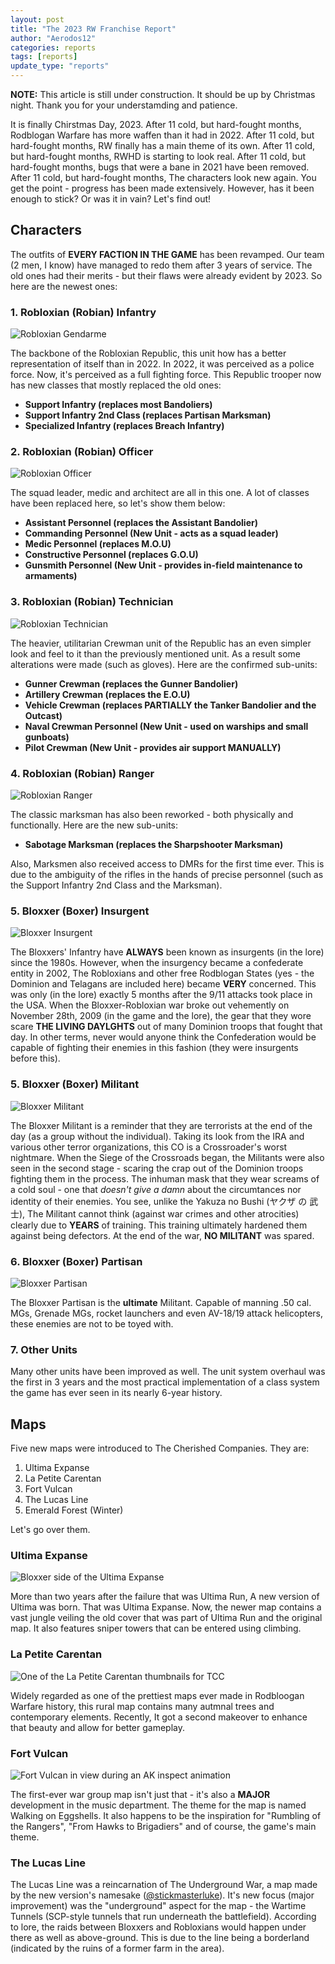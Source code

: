 ```yaml
---
layout: post
title: "The 2023 RW Franchise Report"
author: "Aerodos12"
categories: reports
tags: [reports]
update_type: "reports"
---
```

**NOTE:** This article is still under construction. It should be up by Christmas night. Thank you for your understamding and patience.

It is finally Chirstmas Day, 2023. After 11 cold, but hard-fought months, Rodblogan Warfare has more waffen than it had in 2022.
After 11 cold, but hard-fought months, RW finally has a main theme of its own. After 11 cold, but hard-fought months, RWHD is starting to look real.
After 11 cold, but hard-fought months, bugs that were a bane in 2021 have been removed. After 11 cold, but hard-fought months, The characters look new again. You get the point - progress has been made extensively. However, has it been enough to stick? Or was it in vain? Let's find out!

## Characters

The outfits of **EVERY FACTION IN THE GAME** has been revamped. Our team (2 men, I know) have managed to redo them after 3 years of service. The old ones had their merits - but their flaws were already evident by 2023. So here are the newest ones:

### 1. Robloxian (Robian) Infantry

![Robloxian Gendarme](assets/img/xmasreport-01.png)

The backbone of the Robloxian Republic, this unit how has a better representation of itself than in 2022. In 2022, it was perceived as a police force. Now, it's perceived as a full 
fighting force. This Republic trooper now has new classes that mostly replaced the old ones:

- **Support Infantry (replaces most Bandoliers)**
- **Support Infantry 2nd Class (replaces Partisan Marksman)**
- **Specialized Infantry (replaces Breach Infantry)**

### 2. Robloxian (Robian) Officer

![Robloxian Officer](assets/img/xmasreport-02.png)

The squad leader, medic and architect are all in this one. A lot of classes have been replaced here, so let's show them below:

- **Assistant Personnel (replaces the Assistant Bandolier)**
- **Commanding Personnel (New Unit - acts as a squad leader)**
- **Medic Personnel (replaces M.O.U)**
- **Constructive Personnel (replaces G.O.U)**
- **Gunsmith Personnel (New Unit - provides in-field maintenance to armaments)**

### 3. Robloxian (Robian) Technician


![Robloxian Technician](assets/img/xmasreport-03.png)

The heavier, utilitarian Crewman unit of the Republic has an even simpler look and feel to it than the previously mentioned unit. As a result some alterations were made (such as gloves). Here are the confirmed sub-units: 

- **Gunner Crewman (replaces the Gunner Bandolier)**
- **Artillery Crewman (replaces the E.O.U)**
- **Vehicle Crewman (replaces PARTIALLY the Tanker Bandolier and the Outcast)**
- **Naval Crewman Personnel (New Unit - used on warships and small gunboats)**
- **Pilot Crewman (New Unit - provides air support MANUALLY)**

### 4. Robloxian (Robian) Ranger

![Robloxian Ranger](assets/img/xmasreport-04.png)

The classic marksman has also been reworked - both physically and functionally. Here are the new sub-units: 

- **Sabotage Marksman (replaces the Sharpshooter Marksman)**

Also, Marksmen also received access to DMRs for the first time ever. This is due to the ambiguity of the rifles in the hands of precise personnel (such as the Support Infantry 2nd Class and the Marksman).

### 5. Bloxxer (Boxer) Insurgent

![Bloxxer Insurgent](assets/img/xmasreport-05.png)

The Bloxxers' Infantry have **ALWAYS** been known as insurgents (in the lore) since the 1980s. However, when the insurgency became a confederate entity in 2002, The Robloxians and other free Rodblogan States (yes - the Dominion and Telagans are included here) became **VERY** concerned. This was only (in the lore) exactly 5 months after the 9/11 attacks took place in the USA. When the Bloxxer-Robloxian war broke out vehemently on November 28th, 2009 (in the game and the lore), the gear that they wore scare **THE LIVING DAYLGHTS** out of many Dominion troops that fought that day. In other terms, never would anyone think the Confederation would be capable of fighting their enemies in this fashion (they were insurgents before this).

### 5. Bloxxer (Boxer) Militant

![Bloxxer Militant](assets/img/xmasreport-05.png)

The Bloxxer Militant is a reminder that they are terrorists at the end of the day (as a group without the individual). Taking its look from the IRA and various other terror organizations, this CO is a Crossroader's worst nightmare. When the Siege of the Crossroads began, the Militants were also seen in the second stage - scaring the crap out of the Dominion troops fighting them in the process. The inhuman mask that they wear screams of a cold soul - one that *doesn't give a damn* about the circumtances nor identity of their enemies. You see, unlike the Yakuza no Bushi (ヤクザ の 武士), The Militant cannot think (against war crimes  and other atrocities) clearly due to **YEARS** of training. This training ultimately hardened them against being defectors. At the end of the war, **NO MILITANT** was spared. 

### 6. Bloxxer (Boxer) Partisan

![Bloxxer Partisan](assets/img/xmasreport-06.png)

The Bloxxer Partisan is the **ultimate** Militant. Capable of manning .50 cal. MGs, Grenade MGs, rocket launchers and even AV-18/19 attack helicopters, these enemies are not to be toyed with.


### 7. Other Units

Many other units have been improved as well. The unit system overhaul was the first in 3 years and the most practical implementation of a class system the game has ever seen in its nearly 6-year history.


## Maps

Five new maps were introduced to The Cherished Companies. They are:

1. Ultima Expanse
2. La Petite Carentan
3. Fort Vulcan
4. The Lucas Line
5. Emerald Forest (Winter)

Let's go over them.

### Ultima Expanse

![Bloxxer side of the Ultima Expanse](assets/img/xmasreport-07.png)

More than two years after the failure that was Ultima Run, A new version of Ultima was born. That was Ultima Expanse. Now, the newer map contains a vast jungle veiling the old cover that was part of Ultima Run and the original map. It also features sniper towers that can be entered using climbing.

### La Petite Carentan

![One of the La Petite Carentan thumbnails for TCC](assets/img/xmasreport-08.png)

Widely regarded as one of the prettiest maps ever made in Rodbloogan Warfare history, this rural map contains many autmnal trees and contemporary elements. Recently, It got a second makeover to enhance that beauty and allow for better gameplay.

### Fort Vulcan 

![Fort Vulcan in view during an AK inspect animation](assets/img/xmasreport-08.png)

The first-ever war group map isn't just that - it's also a **MAJOR** development in the music department. The theme for the map is named Walking on Eggshells. It also happens to be the inspiration for "Rumbling of the Rangers", "From Hawks to Brigadiers" and of course, the game's main theme.

### The Lucas Line 

The Lucas Line was a reincarnation of The Underground War, a map made by the new version's namesake ([@stickmasterluke](https://www.roblox.com/users/80254/profile)). It's new focus (major improvement) was the "underground" aspect for the map - the Wartime Tunnels (SCP-style tunnels that run underneath the battlefield). According to lore, the raids between Bloxxers and Robloxians would happen under there as well as above-ground. This is due to the line being a borderland (indicated by the ruins of a former farm in the area). 